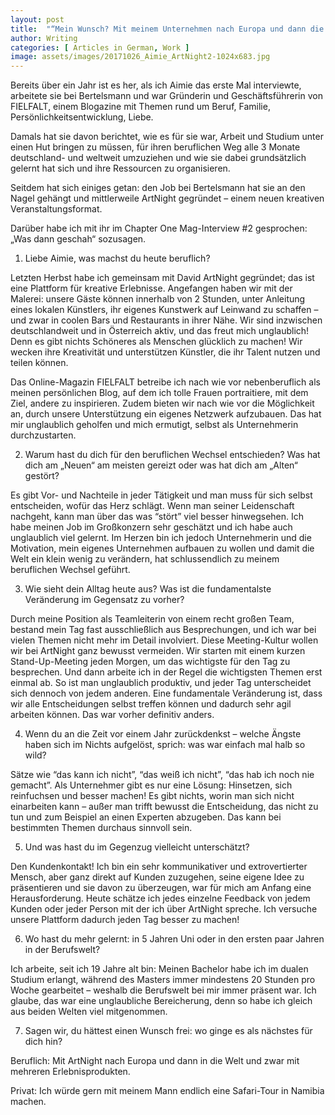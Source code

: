 ```yaml
---
layout: post
title:  "“Mein Wunsch? Mit meinem Unternehmen nach Europa und dann die Welt!”"
author: Writing
categories: [ Articles in German, Work ]
image: assets/images/20171026_Aimie_ArtNight2-1024x683.jpg
---
```



Bereits über ein Jahr ist es her, als ich Aimie das erste Mal interviewte, arbeitete sie bei Bertelsmann und war Gründerin und Geschäftsführerin von FIELFALT, einem Blogazine mit Themen rund um Beruf, Familie, Persönlichkeitsentwicklung, Liebe.

Damals hat sie davon berichtet, wie es für sie war, Arbeit und Studium unter einen Hut bringen zu müssen, für ihren beruflichen Weg alle 3 Monate deutschland- und weltweit umzuziehen und wie sie dabei grundsätzlich gelernt hat sich und ihre Ressourcen zu organisieren.

Seitdem hat sich einiges getan: den Job bei Bertelsmann hat sie an den Nagel gehängt und mittlerweile ArtNight gegründet – einem neuen kreativen Veranstaltungsformat.

Darüber habe ich mit ihr im Chapter One Mag-Interview #2 gesprochen: „Was dann geschah“ sozusagen.

1. Liebe Aimie, was machst du heute beruflich?

Letzten Herbst habe ich gemeinsam mit David ArtNight gegründet; das ist eine Plattform für kreative Erlebnisse. Angefangen haben wir mit der Malerei: unsere Gäste können innerhalb von 2 Stunden, unter Anleitung eines lokalen Künstlers, ihr eigenes Kunstwerk auf Leinwand zu schaffen – und zwar in coolen Bars und Restaurants in ihrer Nähe. Wir sind inzwischen deutschlandweit und in Österreich aktiv, und das freut mich unglaublich! Denn es gibt nichts Schöneres als Menschen glücklich zu machen! Wir wecken ihre Kreativität und unterstützen Künstler, die ihr Talent nutzen und teilen können.

Das Online-Magazin FIELFALT betreibe ich nach wie vor nebenberuflich als meinen persönlichen Blog, auf dem ich tolle Frauen portraitiere, mit dem Ziel, andere zu inspirieren. Zudem bieten wir nach wie vor die Möglichkeit an, durch unsere Unterstützung ein eigenes Netzwerk aufzubauen. Das hat mir unglaublich geholfen und mich ermutigt, selbst als Unternehmerin durchzustarten.

2. Warum hast du dich für den beruflichen Wechsel entschieden? Was hat dich am „Neuen“ am meisten gereizt oder was hat dich am „Alten“ gestört?

Es gibt Vor- und Nachteile in jeder Tätigkeit und man muss für sich selbst entscheiden, wofür das Herz schlägt. Wenn man seiner Leidenschaft nachgeht, kann man über das was “stört” viel besser hinwegsehen. Ich habe meinen Job im Großkonzern sehr geschätzt und ich habe auch unglaublich viel gelernt. Im Herzen bin ich jedoch Unternehmerin und die Motivation, mein eigenes Unternehmen aufbauen zu wollen und damit die Welt ein klein wenig zu verändern, hat schlussendlich zu meinem beruflichen Wechsel geführt.

3. Wie sieht dein Alltag heute aus? Was ist die fundamentalste Veränderung im Gegensatz zu vorher?

Durch meine Position als Teamleiterin von einem recht großen Team, bestand mein Tag fast ausschließlich aus Besprechungen, und ich war bei vielen Themen nicht mehr im Detail involviert. Diese Meeting-Kultur wollen wir bei ArtNight ganz bewusst vermeiden. Wir starten mit einem kurzen Stand-Up-Meeting jeden Morgen, um das wichtigste für den Tag zu besprechen. Und dann arbeite ich in der Regel die wichtigsten Themen erst einmal ab. So ist man unglaublich produktiv, und jeder Tag unterscheidet sich dennoch von jedem anderen. Eine fundamentale Veränderung ist, dass wir alle Entscheidungen selbst treffen können und dadurch sehr agil arbeiten können. Das war vorher definitiv anders.

4. Wenn du an die Zeit vor einem Jahr zurückdenkst – welche Ängste haben sich im Nichts aufgelöst, sprich: was war einfach mal halb so wild?

Sätze wie “das kann ich nicht”, “das weiß ich nicht”, “das hab ich noch nie gemacht”. Als Unternehmer gibt es nur eine Lösung: Hinsetzen, sich reinfuchsen und besser machen! Es gibt nichts, worin man sich nicht einarbeiten kann – außer man trifft bewusst die Entscheidung, das nicht zu tun und zum Beispiel an einen Experten abzugeben. Das kann bei bestimmten Themen durchaus sinnvoll sein.

5. Und was hast du im Gegenzug vielleicht unterschätzt?

Den Kundenkontakt! Ich bin ein sehr kommunikativer und extrovertierter Mensch, aber ganz direkt auf Kunden zuzugehen, seine eigene Idee zu präsentieren und sie davon zu überzeugen, war für mich am Anfang eine Herausforderung. Heute schätze ich jedes einzelne Feedback von jedem Kunden oder jeder Person mit der ich über ArtNight spreche. Ich versuche unsere Plattform dadurch jeden Tag besser zu machen!

6. Wo hast du mehr gelernt: in 5 Jahren Uni oder in den ersten paar Jahren in der Berufswelt?

Ich arbeite, seit ich 19 Jahre alt bin: Meinen Bachelor habe ich im dualen Studium erlangt, während des Masters immer mindestens 20 Stunden pro Woche gearbeitet – weshalb die Berufswelt bei mir immer präsent war. Ich glaube, das war eine unglaubliche Bereicherung, denn so habe ich gleich aus beiden Welten viel mitgenommen.

7. Sagen wir, du hättest einen Wunsch frei: wo ginge es als nächstes für dich hin?

Beruflich: Mit ArtNight nach Europa und dann in die Welt und zwar mit mehreren Erlebnisprodukten.

Privat: Ich würde gern mit meinem Mann endlich eine Safari-Tour in Namibia machen.

